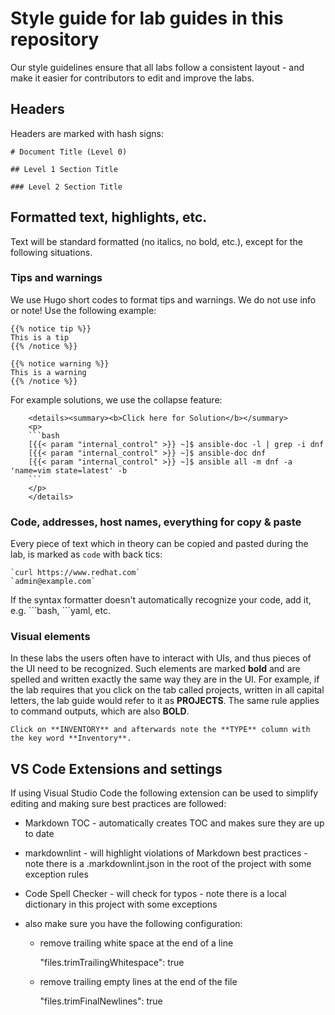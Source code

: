 # Style guide for lab guides in this repository

Our style guidelines ensure that all labs follow a consistent layout - and make it easier for contributors to edit and improve the labs.

## Headers

Headers are marked with hash signs:

```
# Document Title (Level 0)

## Level 1 Section Title

### Level 2 Section Title
```

## Formatted text, highlights, etc.

Text will be standard formatted (no italics, no bold, etc.), except for the following situations.

### Tips and warnings

We use Hugo short codes to format tips and warnings. We do not use info or note! Use the following example:

```
{{% notice tip %}}
This is a tip
{{% /notice %}}
```

```
{{% notice warning %}}
This is a warning
{{% /notice %}}
```

For example solutions, we use the collapse feature:

```
    <details><summary><b>Click here for Solution</b></summary>
    <p>
    ```bash
    [{{< param "internal_control" >}} ~]$ ansible-doc -l | grep -i dnf
    [{{< param "internal_control" >}} ~]$ ansible-doc dnf
    [{{< param "internal_control" >}} ~]$ ansible all -m dnf -a 'name=vim state=latest' -b
    ```
    </p>
    </details>
```

### Code, addresses, host names, everything for copy & paste

Every piece of text which in theory can be copied and pasted during the lab, is marked as `code` with back tics:

```
`curl https://www.redhat.com`
`admin@example.com`
```

If the syntax formatter doesn't automatically recognize your code, add it, e.g. \`\`\`bash, \`\`\`yaml, etc.

### Visual elements

In these labs the users often have to interact with UIs, and thus pieces of the UI need to be recognized. Such elements are marked **bold** and are spelled and written exactly the same way they are in the UI. For example, if the lab requires that you  click on the tab called projects, written in all capital letters, the lab guide would refer to it as **PROJECTS**. The same rule applies to command outputs, which are also **BOLD**.

```
Click on **INVENTORY** and afterwards note the **TYPE** column with the key word **Inventory**.
```

## VS Code Extensions and settings

If using Visual Studio Code the following extension can be used to simplify editing and making sure best practices are followed:

- Markdown TOC - automatically creates TOC and makes sure they are up to date

- markdownlint - will highlight violations of Markdown best practices - note there is a .markdownlint.json in the root of the project with some exception rules

- Code Spell Checker - will check for typos - note there is a local dictionary in this project with some exceptions

- also make sure you have the following configuration:

  - remove trailing white space at the end of a line

    "files.trimTrailingWhitespace": true

  - remove trailing empty lines at the end of the file

    "files.trimFinalNewlines": true
